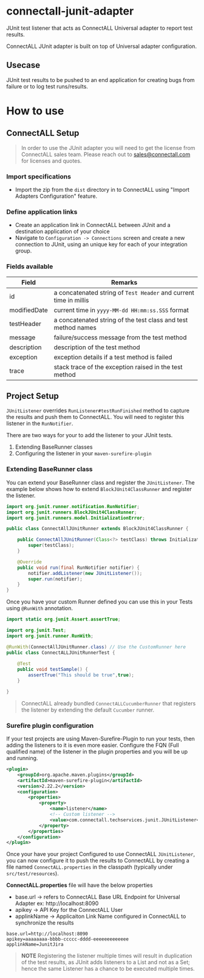 # connectall-junit-adapter
JUnit test listener that acts as ConnectALL Universal adapter to report test results.

ConnectALL JUnit adapter is built on top of Universal adapter configuration.

## Usecase
JUnit test results to be pushed to an end application for creating bugs from failure or to log test runs/results. 

# How to use

## ConnectALL Setup

> In order to use the JUnit adapter you will need to get the license from ConnectALL sales team. Please reach out to sales@connectall.com for licenses and quotes.

### Import specifications
* Import the zip from the `dist` directory in to ConnectALL using "Import Adapters Configuration" feature. 

### Define application links
* Create an application link in ConnectALL between JUnit and a destination application of your choice
* Navigate to `Configuration -> Connections` screen and create a new connection to JUnit, using an unique key for each of your integration group.

### Fields available
|Field|Remarks|
|---|---|
|id| a concatenated string of `Test Header` and current time in millis|
|modifiedDate| current time in `yyyy-MM-dd HH:mm:ss.SSS` format|
|testHeader| a concatenated string of the test class and test method names|
|message| failure/success message from the test method|
|description| description of the test method|
|exception| exception details if a test method is failed|
|trace| stack trace of the exception raised in the test method|

## Project Setup

`JUnitListener` overrides `RunListener#testRunFinished` method to capture the results and push them to ConnectALL. You will need to register this listener in the `RunNotifier`. 

There are two ways for your to add the listener to your JUnit tests. 
1. Extending BaseRunner classes
2. Configuring the listener in your `maven-surefire-plugin`

### Extending BaseRunner class

You can extend your BaseRunner class and register the `JUnitListener`. The example below shows how to extend `BlockJUnit4ClassRunner` and register the listener. 

```java
import org.junit.runner.notification.RunNotifier;
import org.junit.runners.BlockJUnit4ClassRunner;
import org.junit.runners.model.InitializationError;

public class ConnectAllJUnitRunner extends BlockJUnit4ClassRunner {

	public ConnectAllJUnitRunner(Class<?> testClass) throws InitializationError {
		super(testClass);
	}

	@Override
	public void run(final RunNotifier notifier) {
		notifier.addListener(new JUnitListener());
		super.run(notifier);
	}
}
```
Once you have your custom Runner defined you can use this in your Tests using `@RunWith` annotation.

```java
import static org.junit.Assert.assertTrue;

import org.junit.Test;
import org.junit.runner.RunWith;

@RunWith(ConnectAllJUnitRunner.class) // Use the CustomRunner here
public class ConnectALLJUnitRunnerTest {
	
	@Test
	public void testSample() {
		assertTrue("This should be true",true);
	}

}
```

> ConnectALL already bundled `ConnectALLCucumberRunner` that registers the listener by extending the default `Cucumber` runner.

### Surefire plugin  configuration

If your test projects are using Maven-Surefire-Plugin to run your tests, then adding the listeners to it is even more easier. Configure the FQN (Full qualified name) of the listener in the plugin properties and you will be up and running. 

```xml
<plugin>
    <groupId>org.apache.maven.plugins</groupId>
    <artifactId>maven-surefire-plugin</artifactId>
    <version>2.22.2</version>
    <configuration>
        <properties>
            <property>
                <name>listener</name>
                <!-- Custom listener --> 
                <value>com.connectall.techservices.junit.JUnitListener</value>
            </property>
        </properties>
    </configuration>
</plugin>
```
Once your have your project Configured to use ConnectALL `JUnitListener`, you can now configure it to push the results to ConnectALL by creating a file named `ConnectALL.properties` in the classpath (typically under `src/test/resources`).

**ConnectALL.properties** file will have the below properties
* base.url -> refers to ConnectALL Base URL Endpoint for Universal Adapter ex: http://localhost:8090
* apikey -> API Key for the ConnectALL User
* applinkName -> Applicaiton Link Name configured in ConnectALL to synchronize the results

```
base.url=http://localhost:8090
apikey=aaaaaaaa-bbbb-ccccc-dddd-eeeeeeeeeeeee
applinkName=JunitJira
```

> **NOTE** Registering the listener multiple times will result in duplication of the test results, as JUnit adds listeners to a List and not as a Set; hence the same Listener has a chance to be executed multiple times. 

